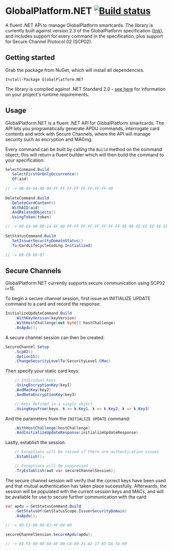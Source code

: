 # GlobalPlatform.NET [![Build status](https://ci.appveyor.com/api/projects/status/h0sci56qicwehbq1?svg=true)](https://ci.appveyor.com/project/jamesharling/globalplatform-net)
A fluent .NET API to manage GlobalPlatform smartcards. The library is currently built against version 2.3 of the GlobalPlatform specification ([link](https://www.globalplatform.org/specificationscard.asp)), and includes support for every command in the specification, plus support for Secure Channel Protocol 02 (SCP02).

## Getting started
Grab the package from NuGet, which will install all dependencies.

`Install-Package GlobalPlatform.NET`

The library is compiled against .NET Standard 2.0 - [see here](https://docs.microsoft.com/en-us/dotnet/standard/net-standard#net-implementation-support) for information on your project's runtime requirements.

## Usage
GlobalPlatform.NET is a fluent .NET API for GlobalPlatform smartcards. The API lets you programatically generate APDU commands, interrogate card contents and work with Secure Channels, where the API will manage security such as encryption and MACing.

Every command can be built by calling the `Build` method on the command object; this will return a fluent builder which will then build the command to your specification:

```csharp
SelectCommand.Build
  .SelectFirstOrOnlyOccurrence()
  .Of(aid)
  
// -> 00-A4-04-00-08-FF-FF-FF-FF-FF-FF-FF-FF-00
                
DeleteCommand.Build
  .DeleteCardContent()
  .WithAID(aid)
  .AndRelatedObjects()
  .UsingToken(token)

// -> 80-E4-00-80-14-4F-08-FF-FF-FF-FF-FF-FF-FF-FF-9E-08-EE-EE-EE-EE-EE-EE-EE-EE-00
  
SetStatusCommand.Build
  .SetIssuerSecurityDomainStatus()
  .To(CardLifeCycleCoding.Initialized)

// -> 80-F0-80-07
```

## Secure Channels
GlobalPlatform.NET currently supports secure communication using SCP02 i=15.

To begin a secure channel session, first issue an INITIALIZE UPDATE command to a card and record the response:

```csharp
InitializeUpdateCommand.Build
    .WithKeyVersion(keyVersion)
    .WithHostChallenge(out byte[] hostChallenge)
    .AsApdu();
```

A secure channel session can then be created:

```csharp
SecureChannel.Setup
    .Scp02()
    .Option15()
    .ChangeSecurityLevelTo(SecurityLevel.CMac)
```

Then specify your static card keys:

```csharp
    // Individual keys
    .UsingEncryptionKey(key1)
    .AndMacKey(key2)
    .AndDataEncryptionKey(key3)

    // Keys defined in a single object
    .UsingKeysFrom(keys, k => k.Key1, k => k.Key2, k => k.Key3)
```

And the parameters from the `INITIALIZE UPDATE` command:

```csharp
    .WithHostChallenge(hostChallenge)
    .AndInitializeUpdateResponse(initializeUpdateResponse)
```

Lastly, establish the session:
```csharp
    // Exceptions will be raised if there are authentication issues
    .Establish();

    // Exceptions will be suppressed
    .TryEstablish(out var secureChannelSession);
```

The secure channel session will verify that the correct keys have been used and that mutual authentication has taken place successfully. Afterwards, the session will be populated with the current session keys and MACs, and will be available for use to secure further communication with the card:

```csharp
var apdu = GetStatusCommand.Build
    .GetStatusOf(GetStatusScope.IssuerSecurityDomain)
    .AsApdu();
    
// -> 80-F2-80-00-02-4F-00-00

secureChannelSession.SecureApdu(apdu);

// -> 84-F2-80-00-0A-4F-00-C8-80-21-A2-17-85-DA-7A-00
```


